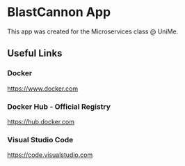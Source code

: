# BlastCannon App
This app was created for the Microservices class @ UniMe.

## Useful Links
### Docker
https://www.docker.com

### Docker Hub - Official Registry
https://hub.docker.com

### Visual Studio Code
https://code.visualstudio.com

